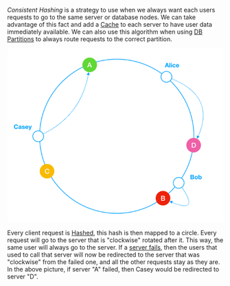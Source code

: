 
*Consistent Hashing* is a strategy to use when we always want each users requests to go to the same server or database nodes. We can take advantage of this fact and add a [Cache](../Databases/Database%20Cache.md) to each server to have user data immediately available. We can also use this algorithm when using [DB Partitions](../Databases/DB%20Partitions.md) to always route requests to the correct partition.

![](../Attachments/Pasted%20image%2020230202222355.png)

Every client request is [Hashed](../Data%20Structures%20&%20Algorithms/Data%20Structures/Hash%20Maps.md), this hash is then mapped to a circle. Every request will go to the server that is "clockwise" rotated after it. This way, the same user will always go to the server. If a [server fails](Distribution%20Problems.md), then the users that used to call that server will now be redirected to the server that was "clockwise" from the failed one, and all the other requests stay as they are. In the above picture, if server "A" failed, then Casey would be redirected to server "D".